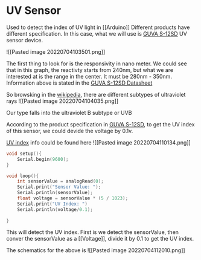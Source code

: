 # UV Sensor
Used to detect the index of UV light in [[Arduino]]
Different products have different specification. In this case, what we will use is [GUVA S-12SD](https://www.adafruit.com/product/1918) UV sensor device. 

![[Pasted image 20220704103501.png]]

The first thing to look for is the responsivity in nano meter. We could see that in this graph, the reactivty starts from 240nm, but what we are interested at is the range in the center. It must be 280nm - 350nm. Information above is stated in the [GUVA S-12SD Datasheet](https://cdn-shop.adafruit.com/datasheets/1918guva.pdf) 

So browsking in the [wikipedia](https://en.wikipedia.org/wiki/Ultraviolet), there are different subtypes of ultraviolet rays
![[Pasted image 20220704104035.png]]

Our type falls into the ultraviolet B subtype or UVB

According to the product specification in [GUVA S-12SD](https://www.adafruit.com/product/1918), to get the UV index of this sensor, we could devide the voltage by 0.1v.

[UV index](https://www.epa.gov/sunsafety/uv-index-scale-0) info could be found here
![[Pasted image 20220704110134.png]]

```cpp
void setup(){
	Serial.begin(9600);
}

void loop(){
	int sensorValue = analogRead(0);
	Serial.print("Sensor Value: ");
	Serial.println(sensorValue);
	float voltage = sensorValue * (5 / 1023);
	Serial.print("UV Index: ")
	Serial.println(voltage/0.1);
	
}
```

This will detect the UV index. First is we detect the sensorValue, then conver the sensorValue as a [[Voltage]], divide it by 0.1 to get the UV index. 

The schematics for the above is
![[Pasted image 20220704112010.png]]



